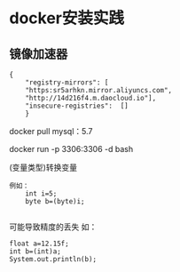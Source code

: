 # docker安装实践
## 镜像加速器
```
{		
    "registry-mirrors":	[			
    "https:sr5arhkn.mirror.aliyuncs.com",
    "http://14d216f4.m.daocloud.io"],
    "insecure-registries":	[] 
    }

```

docker pull mysql：5.7

docker run -p 3306:3306 -d bash

(变量类型)转换变量
```
例如：
    int i=5;
    byte b=(byte)i;


```
可能导致精度的丢失
如：
```
float a=12.15f;
int b=(int)a;
System.out.println(b);
```
